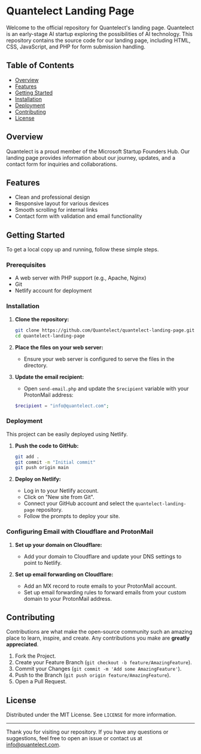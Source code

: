# Quantelect Landing Page  
  
Welcome to the official repository for Quantelect's landing page. Quantelect is an early-stage AI startup exploring the possibilities of AI technology. This repository contains the source code for our landing page, including HTML, CSS, JavaScript, and PHP for form submission handling.  
  
## Table of Contents  
- [Overview](#overview)  
- [Features](#features)  
- [Getting Started](#getting-started)  
- [Installation](#installation)  
- [Deployment](#deployment)  
- [Contributing](#contributing)  
- [License](#license)  
  
## Overview  
Quantelect is a proud member of the Microsoft Startup Founders Hub. Our landing page provides information about our journey, updates, and a contact form for inquiries and collaborations.  
  
## Features  
- Clean and professional design  
- Responsive layout for various devices  
- Smooth scrolling for internal links  
- Contact form with validation and email functionality  
  
## Getting Started  
To get a local copy up and running, follow these simple steps.  
  
### Prerequisites  
- A web server with PHP support (e.g., Apache, Nginx)  
- Git  
- Netlify account for deployment  
  
### Installation  
1. **Clone the repository:**  
    ```sh  
    git clone https://github.com/Quantelect/quantelect-landing-page.git  
    cd quantelect-landing-page  
    ```  
  
2. **Place the files on your web server:**  
    - Ensure your web server is configured to serve the files in the directory.  
  
3. **Update the email recipient:**  
    - Open `send-email.php` and update the `$recipient` variable with your ProtonMail address:  
    ```php  
    $recipient = "info@quantelect.com";  
    ```  
  
### Deployment  
This project can be easily deployed using Netlify.  
  
1. **Push the code to GitHub:**  
    ```sh  
    git add .  
    git commit -m "Initial commit"  
    git push origin main  
    ```  
  
2. **Deploy on Netlify:**  
    - Log in to your Netlify account.  
    - Click on "New site from Git".  
    - Connect your GitHub account and select the `quantelect-landing-page` repository.  
    - Follow the prompts to deploy your site.  
  
### Configuring Email with Cloudflare and ProtonMail  
1. **Set up your domain on Cloudflare:**  
    - Add your domain to Cloudflare and update your DNS settings to point to Netlify.  
  
2. **Set up email forwarding on Cloudflare:**  
    - Add an MX record to route emails to your ProtonMail account.  
    - Set up email forwarding rules to forward emails from your custom domain to your ProtonMail address.  
  
## Contributing  
Contributions are what make the open-source community such an amazing place to learn, inspire, and create. Any contributions you make are **greatly appreciated**.  
  
1. Fork the Project.  
2. Create your Feature Branch (`git checkout -b feature/AmazingFeature`).  
3. Commit your Changes (`git commit -m 'Add some AmazingFeature'`).  
4. Push to the Branch (`git push origin feature/AmazingFeature`).  
5. Open a Pull Request.  
  
## License  
Distributed under the MIT License. See `LICENSE` for more information.  
  
---  
  
Thank you for visiting our repository. If you have any questions or suggestions, feel free to open an issue or contact us at [info@quantelect.com](mailto:info@quantelect.com).  
